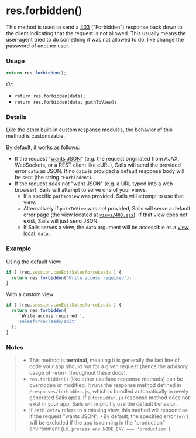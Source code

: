 # res.forbidden()

This method is used to send a [403]() ("Forbidden") response back down to the client indicating that the request is not allowed.  This usually means the user-agent tried to do something it was not allowed to do, like change the password of another user.


### Usage

```js
return res.forbidden();
```
_Or:_
+ `return res.forbidden(data);`
+ `return res.forbidden(data, pathToView);`


### Details

Like the other built-in custom response modules, the behavior of this method is customizable.

By default, it works as follows:

+ If the request "[wants JSON]()" (e.g. the request originated from AJAX, WebSockets, or a REST client like cURL), Sails will send the provided error `data` as JSON.  If no `data` is provided a default response body will be sent (the string `"Forbidden"`).
+ If the request _does not_ "want JSON" (e.g. a URL typed into a web browser), Sails will attempt to serve one of your views.
  + If a specific `pathToView` was provided, Sails will attempt to use that view.
  + Alternatively if `pathToView` was _not_ provided, Sails will serve a default error page (the view located at [`views/403.ejs`]()).  If that view does not exist, Sails will just send JSON.
  + If Sails serves a view, the `data` argument will be accessible as a [view local](): `data`.



### Example

Using the default view:

```javascript
if ( !req.session.canEditSalesforceLeads ) {
  return res.forbidden('Write access required');
}
```

With a custom view:

```javascript
if ( !req.session.canEditSalesforceLeads ) {
  return res.forbidden(
    ''Write access required'',
    'salesforce/leads/edit'
  );
}
```



### Notes
> + This method is **terminal**, meaning it is generally the last line of code your app should run for a given request (hence the advisory usage of `return` throughout these docs).
>+ `res.forbidden()` (like other userland response methods) can be overridden or modified.  It runs the response method defined in `/responses/forbidden.js`, which is bundled automatically in newly generated Sails apps.  If a `forbidden.js` response method does not exist in your app, Sails will implicitly use the default behavior.
>+ If `pathToView` refers to a missing view, this method will respond as if the request "wants JSON".
>+By default, the specified error (`err`) will be excluded if the app is running in the "production" environment (i.e. `process.env.NODE_ENV === 'production'`).






<docmeta name="uniqueID" value="resforbidden97443">
<docmeta name="displayName" value="res.forbidden()">

